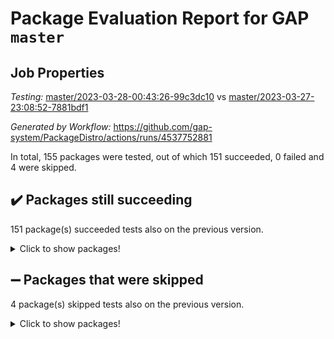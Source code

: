 # Package Evaluation Report for GAP `master`

## Job Properties

*Testing:* [master/2023-03-28-00:43:26-99c3dc10](https://github.com/gap-system/PackageDistro/blob/data/reports/master/2023-03-28-00:43:26-99c3dc10) vs [master/2023-03-27-23:08:52-7881bdf1](https://github.com/gap-system/PackageDistro/blob/data/reports/master/2023-03-27-23:08:52-7881bdf1)

*Generated by Workflow:* https://github.com/gap-system/PackageDistro/actions/runs/4537752881

In total, 155 packages were tested, out of which 151 succeeded, 0 failed and 4 were skipped.

## :heavy_check_mark: Packages still succeeding

151 package(s) succeeded tests also on the previous version.
<details><summary>Click to show packages!</summary>

- 4ti2interface 2023.02-04 [(success)](https://github.com/gap-system/PackageDistro/actions/runs/4537752881/jobs/7996263021)
- ace 5.6.2 [(success)](https://github.com/gap-system/PackageDistro/actions/runs/4537752881/jobs/7996263184)
- aclib 1.3.2 [(success)](https://github.com/gap-system/PackageDistro/actions/runs/4537752881/jobs/7996263315)
- agt 0.3.1 [(success)](https://github.com/gap-system/PackageDistro/actions/runs/4537752881/jobs/7996263416)
- alnuth 3.2.1 [(success)](https://github.com/gap-system/PackageDistro/actions/runs/4537752881/jobs/7996263532)
- anupq 3.3.0 [(success)](https://github.com/gap-system/PackageDistro/actions/runs/4537752881/jobs/7996263692)
- atlasrep 2.1.6 [(success)](https://github.com/gap-system/PackageDistro/actions/runs/4537752881/jobs/7996263811)
- autodoc 2022.10.20 [(success)](https://github.com/gap-system/PackageDistro/actions/runs/4537752881/jobs/7996263950)
- automata 1.15 [(success)](https://github.com/gap-system/PackageDistro/actions/runs/4537752881/jobs/7996264081)
- automgrp 1.3.2 [(success)](https://github.com/gap-system/PackageDistro/actions/runs/4537752881/jobs/7996264228)
- autpgrp 1.11 [(success)](https://github.com/gap-system/PackageDistro/actions/runs/4537752881/jobs/7996264427)
- cap 2023.03-12 [(success)](https://github.com/gap-system/PackageDistro/actions/runs/4537752881/jobs/7996264611)
- caratinterface 2.3.4 [(success)](https://github.com/gap-system/PackageDistro/actions/runs/4537752881/jobs/7996264778)
- cddinterface 2022.11.01 [(success)](https://github.com/gap-system/PackageDistro/actions/runs/4537752881/jobs/7996264928)
- circle 1.6.6 [(success)](https://github.com/gap-system/PackageDistro/actions/runs/4537752881/jobs/7996265053)
- classicpres 1.22 [(success)](https://github.com/gap-system/PackageDistro/actions/runs/4537752881/jobs/7996265185)
- cohomolo 1.6.11 [(success)](https://github.com/gap-system/PackageDistro/actions/runs/4537752881/jobs/7996265341)
- congruence 1.2.5 [(success)](https://github.com/gap-system/PackageDistro/actions/runs/4537752881/jobs/7996265517)
- corelg 1.56 [(success)](https://github.com/gap-system/PackageDistro/actions/runs/4537752881/jobs/7996265672)
- crime 1.6 [(success)](https://github.com/gap-system/PackageDistro/actions/runs/4537752881/jobs/7996265799)
- crisp 1.4.6 [(success)](https://github.com/gap-system/PackageDistro/actions/runs/4537752881/jobs/7996265971)
- crypting 0.10.4 [(success)](https://github.com/gap-system/PackageDistro/actions/runs/4537752881/jobs/7996266082)
- cryst 4.1.25 [(success)](https://github.com/gap-system/PackageDistro/actions/runs/4537752881/jobs/7996266188)
- crystcat 1.1.10 [(success)](https://github.com/gap-system/PackageDistro/actions/runs/4537752881/jobs/7996266293)
- ctbllib 1.3.5 [(success)](https://github.com/gap-system/PackageDistro/actions/runs/4537752881/jobs/7996266435)
- cubefree 1.19 [(success)](https://github.com/gap-system/PackageDistro/actions/runs/4537752881/jobs/7996266534)
- curlinterface 2.3.1 [(success)](https://github.com/gap-system/PackageDistro/actions/runs/4537752881/jobs/7996266663)
- cvec 2.8.1 [(success)](https://github.com/gap-system/PackageDistro/actions/runs/4537752881/jobs/7996266792)
- datastructures 0.3.0 [(success)](https://github.com/gap-system/PackageDistro/actions/runs/4537752881/jobs/7996266868)
- deepthought 1.0.6 [(success)](https://github.com/gap-system/PackageDistro/actions/runs/4537752881/jobs/7996267005)
- design 1.8 [(success)](https://github.com/gap-system/PackageDistro/actions/runs/4537752881/jobs/7996267104)
- difsets 2.3.1 [(success)](https://github.com/gap-system/PackageDistro/actions/runs/4537752881/jobs/7996267244)
- digraphs 1.6.1 [(success)](https://github.com/gap-system/PackageDistro/actions/runs/4537752881/jobs/7996267355)
- edim 1.3.6 [(success)](https://github.com/gap-system/PackageDistro/actions/runs/4537752881/jobs/7996267477)
- example 4.3.4 [(success)](https://github.com/gap-system/PackageDistro/actions/runs/4537752881/jobs/7996267614)
- examplesforhomalg 2023.02-04 [(success)](https://github.com/gap-system/PackageDistro/actions/runs/4537752881/jobs/7996267734)
- factint 1.6.3 [(success)](https://github.com/gap-system/PackageDistro/actions/runs/4537752881/jobs/7996267839)
- ferret 1.0.9 [(success)](https://github.com/gap-system/PackageDistro/actions/runs/4537752881/jobs/7996267985)
- fga 1.4.0 [(success)](https://github.com/gap-system/PackageDistro/actions/runs/4537752881/jobs/7996268107)
- fining 1.5.5 [(success)](https://github.com/gap-system/PackageDistro/actions/runs/4537752881/jobs/7996268204)
- float 1.0.3 [(success)](https://github.com/gap-system/PackageDistro/actions/runs/4537752881/jobs/7996268322)
- format 1.4.3 [(success)](https://github.com/gap-system/PackageDistro/actions/runs/4537752881/jobs/7996268460)
- forms 1.2.9 [(success)](https://github.com/gap-system/PackageDistro/actions/runs/4537752881/jobs/7996268595)
- fplsa 1.2.6 [(success)](https://github.com/gap-system/PackageDistro/actions/runs/4537752881/jobs/7996268731)
- fr 2.4.12 [(success)](https://github.com/gap-system/PackageDistro/actions/runs/4537752881/jobs/7996268821)
- francy 1.2.5 [(success)](https://github.com/gap-system/PackageDistro/actions/runs/4537752881/jobs/7996268888)
- fwtree 1.3 [(success)](https://github.com/gap-system/PackageDistro/actions/runs/4537752881/jobs/7996268989)
- gapdoc 1.6.6 [(success)](https://github.com/gap-system/PackageDistro/actions/runs/4537752881/jobs/7996269091)
- gauss 2023.02-04 [(success)](https://github.com/gap-system/PackageDistro/actions/runs/4537752881/jobs/7996269226)
- gaussforhomalg 2023.02-04 [(success)](https://github.com/gap-system/PackageDistro/actions/runs/4537752881/jobs/7996269330)
- gbnp 1.0.5 [(success)](https://github.com/gap-system/PackageDistro/actions/runs/4537752881/jobs/7996269413)
- generalizedmorphismsforcap 2023.03-01 [(success)](https://github.com/gap-system/PackageDistro/actions/runs/4537752881/jobs/7996269493)
- genss 1.6.8 [(success)](https://github.com/gap-system/PackageDistro/actions/runs/4537752881/jobs/7996269619)
- gradedmodules 2023.02-04 [(success)](https://github.com/gap-system/PackageDistro/actions/runs/4537752881/jobs/7996269737)
- gradedringforhomalg 2023.02-04 [(success)](https://github.com/gap-system/PackageDistro/actions/runs/4537752881/jobs/7996269827)
- grape 4.9.0 [(success)](https://github.com/gap-system/PackageDistro/actions/runs/4537752881/jobs/7996269929)
- groupoids 1.73 [(success)](https://github.com/gap-system/PackageDistro/actions/runs/4537752881/jobs/7996270077)
- grpconst 2.6.4 [(success)](https://github.com/gap-system/PackageDistro/actions/runs/4537752881/jobs/7996270243)
- guarana 0.96.3 [(success)](https://github.com/gap-system/PackageDistro/actions/runs/4537752881/jobs/7996270350)
- guava 3.18 [(success)](https://github.com/gap-system/PackageDistro/actions/runs/4537752881/jobs/7996270463)
- hap 1.54 [(success)](https://github.com/gap-system/PackageDistro/actions/runs/4537752881/jobs/7996270721)
- hapcryst 0.1.15 [(success)](https://github.com/gap-system/PackageDistro/actions/runs/4537752881/jobs/7996270841)
- hecke 1.5.3 [(success)](https://github.com/gap-system/PackageDistro/actions/runs/4537752881/jobs/7996270940)
- help 3.5 [(success)](https://github.com/gap-system/PackageDistro/actions/runs/4537752881/jobs/7996271092)
- homalg 2023.02-05 [(success)](https://github.com/gap-system/PackageDistro/actions/runs/4537752881/jobs/7996271253)
- homalgtocas 2023.02-04 [(success)](https://github.com/gap-system/PackageDistro/actions/runs/4537752881/jobs/7996271345)
- idrel 2.45 [(success)](https://github.com/gap-system/PackageDistro/actions/runs/4537752881/jobs/7996271475)
- images 1.3.1 [(success)](https://github.com/gap-system/PackageDistro/actions/runs/4537752881/jobs/7996271586)
- intpic 0.3.0 [(success)](https://github.com/gap-system/PackageDistro/actions/runs/4537752881/jobs/7996271670)
- io 4.8.1 [(success)](https://github.com/gap-system/PackageDistro/actions/runs/4537752881/jobs/7996271741)
- io_forhomalg 2023.02-04 [(success)](https://github.com/gap-system/PackageDistro/actions/runs/4537752881/jobs/7996271841)
- irredsol 1.4.4 [(success)](https://github.com/gap-system/PackageDistro/actions/runs/4537752881/jobs/7996271936)
- json 2.1.1 [(success)](https://github.com/gap-system/PackageDistro/actions/runs/4537752881/jobs/7996272052)
- jupyterkernel 1.5.0 [(success)](https://github.com/gap-system/PackageDistro/actions/runs/4537752881/jobs/7996272257)
- jupyterviz 1.5.6 [(success)](https://github.com/gap-system/PackageDistro/actions/runs/4537752881/jobs/7996272398)
- kan 1.35 [(success)](https://github.com/gap-system/PackageDistro/actions/runs/4537752881/jobs/7996272500)
- kbmag 1.5.11 [(success)](https://github.com/gap-system/PackageDistro/actions/runs/4537752881/jobs/7996272636)
- laguna 3.9.6 [(success)](https://github.com/gap-system/PackageDistro/actions/runs/4537752881/jobs/7996272833)
- liealgdb 2.2.1 [(success)](https://github.com/gap-system/PackageDistro/actions/runs/4537752881/jobs/7996272930)
- liepring 2.8 [(success)](https://github.com/gap-system/PackageDistro/actions/runs/4537752881/jobs/7996273034)
- liering 2.4.2 [(success)](https://github.com/gap-system/PackageDistro/actions/runs/4537752881/jobs/7996273170)
- linearalgebraforcap 2023.03-06 [(success)](https://github.com/gap-system/PackageDistro/actions/runs/4537752881/jobs/7996273305)
- localizeringforhomalg 2023.02-04 [(success)](https://github.com/gap-system/PackageDistro/actions/runs/4537752881/jobs/7996273443)
- loops 3.4.3 [(success)](https://github.com/gap-system/PackageDistro/actions/runs/4537752881/jobs/7996273542)
- lpres 1.0.3 [(success)](https://github.com/gap-system/PackageDistro/actions/runs/4537752881/jobs/7996273654)
- majoranaalgebras 1.5.1 [(success)](https://github.com/gap-system/PackageDistro/actions/runs/4537752881/jobs/7996273750)
- mapclass 1.4.6 [(success)](https://github.com/gap-system/PackageDistro/actions/runs/4537752881/jobs/7996273867)
- matgrp 0.70 [(success)](https://github.com/gap-system/PackageDistro/actions/runs/4537752881/jobs/7996273995)
- matricesforhomalg 2023.02-04 [(success)](https://github.com/gap-system/PackageDistro/actions/runs/4537752881/jobs/7996274092)
- modisom 2.5.4 [(success)](https://github.com/gap-system/PackageDistro/actions/runs/4537752881/jobs/7996274199)
- modulepresentationsforcap 2023.03-01 [(success)](https://github.com/gap-system/PackageDistro/actions/runs/4537752881/jobs/7996274339)
- modules 2023.02-04 [(success)](https://github.com/gap-system/PackageDistro/actions/runs/4537752881/jobs/7996274470)
- monoidalcategories 2023.03-01 [(success)](https://github.com/gap-system/PackageDistro/actions/runs/4537752881/jobs/7996274627)
- nconvex 2022.09-01 [(success)](https://github.com/gap-system/PackageDistro/actions/runs/4537752881/jobs/7996274716)
- nilmat 1.4.2 [(success)](https://github.com/gap-system/PackageDistro/actions/runs/4537752881/jobs/7996274823)
- nock 1.5 [(success)](https://github.com/gap-system/PackageDistro/actions/runs/4537752881/jobs/7996274956)
- normalizinterface 1.3.5 [(success)](https://github.com/gap-system/PackageDistro/actions/runs/4537752881/jobs/7996275071)
- nq 2.5.10 [(success)](https://github.com/gap-system/PackageDistro/actions/runs/4537752881/jobs/7996275176)
- numericalsgps 1.3.1 [(success)](https://github.com/gap-system/PackageDistro/actions/runs/4537752881/jobs/7996275258)
- openmath 11.5.3 [(success)](https://github.com/gap-system/PackageDistro/actions/runs/4537752881/jobs/7996275415)
- orb 4.9.0 [(success)](https://github.com/gap-system/PackageDistro/actions/runs/4537752881/jobs/7996275502)
- packagemanager 1.4.1 [(success)](https://github.com/gap-system/PackageDistro/actions/runs/4537752881/jobs/7996275591)
- patternclass 2.4.3 [(success)](https://github.com/gap-system/PackageDistro/actions/runs/4537752881/jobs/7996275716)
- permut 2.0.4 [(success)](https://github.com/gap-system/PackageDistro/actions/runs/4537752881/jobs/7996275829)
- polenta 1.3.10 [(success)](https://github.com/gap-system/PackageDistro/actions/runs/4537752881/jobs/7996275925)
- polymaking 0.8.6 [(success)](https://github.com/gap-system/PackageDistro/actions/runs/4537752881/jobs/7996276019)
- primgrp 3.4.4 [(success)](https://github.com/gap-system/PackageDistro/actions/runs/4537752881/jobs/7996276170)
- profiling 2.5.2 [(success)](https://github.com/gap-system/PackageDistro/actions/runs/4537752881/jobs/7996276304)
- qpa 1.34 [(success)](https://github.com/gap-system/PackageDistro/actions/runs/4537752881/jobs/7996276390)
- quagroup 1.8.3 [(success)](https://github.com/gap-system/PackageDistro/actions/runs/4537752881/jobs/7996276475)
- radiroot 2.9 [(success)](https://github.com/gap-system/PackageDistro/actions/runs/4537752881/jobs/7996276566)
- rcwa 4.7.1 [(success)](https://github.com/gap-system/PackageDistro/actions/runs/4537752881/jobs/7996276651)
- rds 1.8 [(success)](https://github.com/gap-system/PackageDistro/actions/runs/4537752881/jobs/7996276728)
- recog 1.4.2 [(success)](https://github.com/gap-system/PackageDistro/actions/runs/4537752881/jobs/7996276801)
- repndecomp 1.3.0 [(success)](https://github.com/gap-system/PackageDistro/actions/runs/4537752881/jobs/7996276885)
- repsn 3.1.1 [(success)](https://github.com/gap-system/PackageDistro/actions/runs/4537752881/jobs/7996276958)
- resclasses 4.7.3 [(success)](https://github.com/gap-system/PackageDistro/actions/runs/4537752881/jobs/7996277059)
- ringsforhomalg 2023.02-05 [(success)](https://github.com/gap-system/PackageDistro/actions/runs/4537752881/jobs/7996277147)
- sco 2023.02-04 [(success)](https://github.com/gap-system/PackageDistro/actions/runs/4537752881/jobs/7996277302)
- scscp 2.4.1 [(success)](https://github.com/gap-system/PackageDistro/actions/runs/4537752881/jobs/7996277402)
- semigroups 5.2.1 [(success)](https://github.com/gap-system/PackageDistro/actions/runs/4537752881/jobs/7996277495)
- sglppow 2.3 [(success)](https://github.com/gap-system/PackageDistro/actions/runs/4537752881/jobs/7996277609)
- sgpviz 0.999.5 [(success)](https://github.com/gap-system/PackageDistro/actions/runs/4537752881/jobs/7996277695)
- simpcomp 2.1.14 [(success)](https://github.com/gap-system/PackageDistro/actions/runs/4537752881/jobs/7996277804)
- singular 2023.02.09 [(success)](https://github.com/gap-system/PackageDistro/actions/runs/4537752881/jobs/7996277903)
- sl2reps 1.1 [(success)](https://github.com/gap-system/PackageDistro/actions/runs/4537752881/jobs/7996278029)
- sla 1.5.3 [(success)](https://github.com/gap-system/PackageDistro/actions/runs/4537752881/jobs/7996278191)
- smallgrp 1.5.2 [(success)](https://github.com/gap-system/PackageDistro/actions/runs/4537752881/jobs/7996278298)
- smallsemi 0.6.13 [(success)](https://github.com/gap-system/PackageDistro/actions/runs/4537752881/jobs/7996278396)
- sonata 2.9.6 [(success)](https://github.com/gap-system/PackageDistro/actions/runs/4537752881/jobs/7996278502)
- sophus 1.27 [(success)](https://github.com/gap-system/PackageDistro/actions/runs/4537752881/jobs/7996278611)
- spinsym 1.5.2 [(success)](https://github.com/gap-system/PackageDistro/actions/runs/4537752881/jobs/7996278732)
- standardff 0.9.4 [(success)](https://github.com/gap-system/PackageDistro/actions/runs/4537752881/jobs/7996278846)
- symbcompcc 1.3.2 [(success)](https://github.com/gap-system/PackageDistro/actions/runs/4537752881/jobs/7996278950)
- thelma 1.3 [(success)](https://github.com/gap-system/PackageDistro/actions/runs/4537752881/jobs/7996279049)
- tomlib 1.2.9 [(success)](https://github.com/gap-system/PackageDistro/actions/runs/4537752881/jobs/7996279138)
- toolsforhomalg 2023.03-01 [(success)](https://github.com/gap-system/PackageDistro/actions/runs/4537752881/jobs/7996279232)
- toric 1.9.5 [(success)](https://github.com/gap-system/PackageDistro/actions/runs/4537752881/jobs/7996279629)
- toricvarieties 2022.07.13 [(success)](https://github.com/gap-system/PackageDistro/actions/runs/4537752881/jobs/7996279758)
- transgrp 3.6.3 [(success)](https://github.com/gap-system/PackageDistro/actions/runs/4537752881/jobs/7996279865)
- ugaly 4.0.3 [(success)](https://github.com/gap-system/PackageDistro/actions/runs/4537752881/jobs/7996279948)
- unipot 1.5 [(success)](https://github.com/gap-system/PackageDistro/actions/runs/4537752881/jobs/7996280032)
- unitlib 4.2.0 [(success)](https://github.com/gap-system/PackageDistro/actions/runs/4537752881/jobs/7996280148)
- utils 0.82 [(success)](https://github.com/gap-system/PackageDistro/actions/runs/4537752881/jobs/7996280266)
- uuid 0.7 [(success)](https://github.com/gap-system/PackageDistro/actions/runs/4537752881/jobs/7996280406)
- walrus 0.9991 [(success)](https://github.com/gap-system/PackageDistro/actions/runs/4537752881/jobs/7996280523)
- wedderga 4.10.3 [(success)](https://github.com/gap-system/PackageDistro/actions/runs/4537752881/jobs/7996280667)
- xmod 2.91 [(success)](https://github.com/gap-system/PackageDistro/actions/runs/4537752881/jobs/7996280809)
- xmodalg 1.23 [(success)](https://github.com/gap-system/PackageDistro/actions/runs/4537752881/jobs/7996280960)
- yangbaxter 0.10.3 [(success)](https://github.com/gap-system/PackageDistro/actions/runs/4537752881/jobs/7996281219)
- zeromqinterface 0.14 [(success)](https://github.com/gap-system/PackageDistro/actions/runs/4537752881/jobs/7996281374)
</details>

## :heavy_minus_sign: Packages that were skipped

4 package(s) skipped tests also on the previous version.
<details><summary>Click to show packages!</summary>

- browse 1.8.21 [(skipped)](https://github.com/gap-system/PackageDistro/actions/runs/4537752881/jobs/7995929599)
- itc 1.5.1 [(skipped)](https://github.com/gap-system/PackageDistro/actions/runs/4537752881/jobs/7995929599)
- polycyclic 2.16 [(skipped)](https://github.com/gap-system/PackageDistro/actions/runs/4537752881/jobs/7995929599)
- xgap 4.31 [(skipped)](https://github.com/gap-system/PackageDistro/actions/runs/4537752881/jobs/7995929599)
</details>

